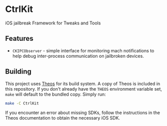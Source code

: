 # CtrlKit
iOS jailbreak Framework for Tweaks and Tools

## Features

- `CKIPCObserver` - simple interface for monitoring mach notifications to help
  debug inter-process communication on jailbroken devices.

## Building

This project uses [Theos](https://theos.dev) for its build system. A copy of
Theos is included in this repository. If you don't already have the `THEOS`
environment variable set, `make` will default to the bundled copy. Simply run:

```sh
make -C CtrlKit
```

If you encounter an error about missing SDKs, follow the instructions in the
Theos documentation to obtain the necessary iOS SDK.
